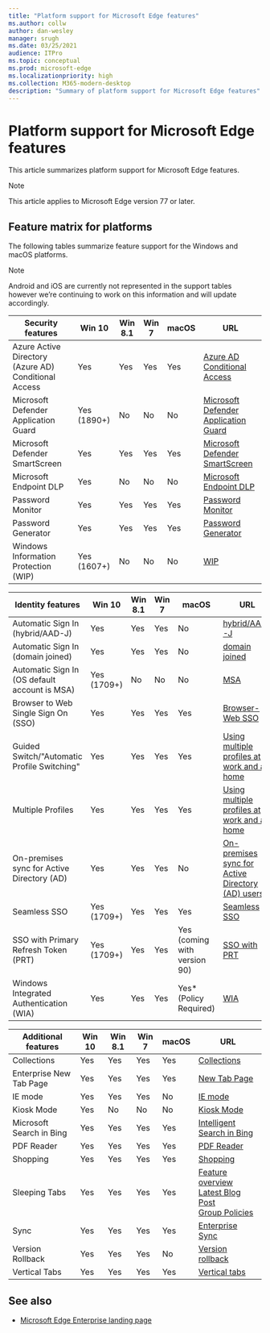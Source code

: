 ```yaml
---
title: "Platform support for Microsoft Edge features"
ms.author: collw
author: dan-wesley
manager: srugh
ms.date: 03/25/2021
audience: ITPro
ms.topic: conceptual
ms.prod: microsoft-edge
ms.localizationpriority: high
ms.collection: M365-modern-desktop
description: "Summary of platform support for Microsoft Edge features"
---
```


# Platform support for Microsoft Edge features

This article summarizes platform support for Microsoft Edge features.

> [!NOTE]
> This article applies to Microsoft Edge version 77 or later.

## Feature matrix for platforms

The following tables summarize feature support for the Windows and macOS platforms.

> [!NOTE]
> Android and iOS are currently not represented in the support tables however we’re continuing to work on this information and will update accordingly.

| Security features |Win 10|Win 8.1|Win 7|macOS|URL|
|--------|-------|--------|-----|-------|---|
|Azure Active Directory (Azure AD) Conditional Access|Yes|Yes|Yes|Yes|[Azure AD Conditional Access](https://docs.microsoft.com/deployedge/ms-edge-security-conditional-access#accessing-conditional-access-protected-resources-in-microsoft-edge)|
|Microsoft Defender Application Guard|Yes (1890+)|No|No|No|[Microsoft Defender Application Guard](https://docs.microsoft.com/deployedge/microsoft-edge-security-windows-defender-application-guard) |
|Microsoft Defender SmartScreen|Yes|Yes|Yes|Yes|[Microsoft Defender SmartScreen](https://docs.microsoft.com/deployedge/microsoft-edge-security-smartscreen) |
|Microsoft Endpoint DLP|Yes|No|No|No|[Microsoft Endpoint DLP](https://docs.microsoft.com/deployedge/microsoft-edge-security-dlp#microsoft-endpoint-data-loss-prevention-endpoint-dlp)|
|Password Monitor|Yes|Yes|Yes|Yes|[Password Monitor](https://blogs.windows.com/msedgedev/2021/01/21/edge-88-privacy/)|
|Password Generator|Yes|Yes|Yes|Yes	|[Password Generator](https://blogs.windows.com/msedgedev/2021/01/21/edge-88-privacy/)|
|Windows Information Protection (WIP)|Yes (1607+)|No|No|No|[WIP](https://docs.microsoft.com/deployedge/microsoft-edge-security-windows-information-protection#system-requirements)|


|Identity features| Win 10 | Win 8.1 | Win 7 | macOS | URL |
|--|--|--|--|--|--|
|Automatic Sign In (hybrid/AAD-J)|Yes|Yes|Yes|No|[hybrid/AAD-J](https://docs.microsoft.com/deployedge/microsoft-edge-security-identity#automatic-sign-in)|
|Automatic Sign In (domain joined)|Yes|Yes|Yes|	No|[domain joined](https://docs.microsoft.com/deployedge/microsoft-edge-security-identity#automatic-sign-in)|
|Automatic Sign In (OS default account is MSA)|Yes (1709+)|No|No|No|[MSA](https://docs.microsoft.com/deployedge/microsoft-edge-security-identity#automatic-sign-in)|
|Browser to Web Single Sign On (SSO)|Yes|Yes|Yes|Yes|[Browser-Web SSO](https://www.microsoft.com/microsoft-365/roadmap?featureid=66332)|
|Guided Switch/"Automatic Profile Switching"|Yes|Yes|Yes|Yes|[Using multiple profiles at work and at home](https://blogs.windows.com/msedgedev/2020/04/30/automatic-profile-switching/) |
|Multiple Profiles|Yes|Yes|Yes|Yes|[Using multiple profiles at work and at home](https://blogs.windows.com/msedgedev/2020/04/30/automatic-profile-switching/) |
|On-premises sync for Active Directory (AD)|Yes|Yes|Yes|No|[On-premises sync for Active Directory (AD) users](https://docs.microsoft.com/deployedge/microsoft-edge-on-premises-sync) |
|Seamless SSO|Yes (1709+)|Yes|Yes|Yes|[Seamless SSO](https://docs.microsoft.com/deployedge/microsoft-edge-security-identity#seamless-sso)|
|SSO with Primary Refresh Token (PRT)|Yes (1709+)|Yes|Yes|Yes (coming with version 90)|[SSO with PRT](https://docs.microsoft.com/deployedge/microsoft-edge-security-identity#sso-with-primary-refresh-token-prt)|
|Windows Integrated Authentication (WIA)|Yes|Yes|Yes|Yes* (Policy Required)|[WIA](https://docs.microsoft.com/deployedge/microsoft-edge-security-identity#windows-integrated-authentication-wia)|

|Additional features|Win 10|Win 8.1|Win 7|macOS|URL|
|--------|-------|--------|-----|-------|---|
|Collections|Yes|Yes|Yes|Yes|[Collections](https://blogs.windows.com/msedgedev/2019/12/09/improvements-collections-sync-microsoft-edge/) |
|Enterprise New Tab Page|Yes|Yes|Yes|Yes|[New Tab Page](https://blogs.windows.com/msedgedev/2020/10/29/enterprise-new-tab-page-my-feed/) |
|IE mode|Yes|Yes|Yes|No|[IE mode](https://docs.microsoft.com/deployedge/edge-ie-mode#prerequisites)|
|Kiosk Mode|Yes|No|No|No|[Kiosk Mode](https://docs.microsoft.com/deployedge/microsoft-edge-configure-kiosk-mode)|
|Microsoft Search in Bing|Yes|Yes|Yes|Yes|[Intelligent Search in Bing](https://www.microsoft.com/edge/business/intelligent-search-with-bing) |
|PDF Reader|Yes|Yes|Yes|Yes|[PDF Reader](https://docs.microsoft.com/deployedge/microsoft-edge-pdf) |
|Shopping|Yes|Yes|Yes|Yes|[Shopping](https://techcommunity.microsoft.com/t5/articles/introducing-shopping-with-microsoft-edge/m-p/1870080) |
|Sleeping Tabs|Yes|Yes|Yes|Yes|[Feature overview](https://docs.microsoft.com/deployedge/microsoft-edge-relnote-stable-channel)<br>[Latest Blog Post](https://blogs.windows.com/msedgedev/2021/03/04/edge-89-performance/)<br>[Group Policies](https://docs.microsoft.com/deployedge/microsoft-edge-policies#sleeping-tabs-settings)|
|Sync|Yes|Yes|Yes|Yes| [Enterprise Sync](https://docs.microsoft.com/deployedge/microsoft-edge-enterprise-sync) |
|Version Rollback|Yes|Yes|Yes|No|[Version rollback](https://docs.microsoft.com/deployedge/edge-learnmore-rollback) |
|Vertical Tabs|Yes|Yes|Yes|Yes|[Vertical tabs](https://techcommunity.microsoft.com/t5/articles/vertical-tabs-preview-now-available-in-the-canary-and-dev/m-p/1823751) |

## See also

- [Microsoft Edge Enterprise landing page](https://aka.ms/EdgeEnterprise)